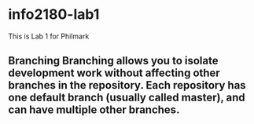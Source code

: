 # info2180-lab1

This is Lab 1 for Philmark
## Branching Branching allows you to isolate development work without affecting other branches in the repository. Each repository has one default branch (usually called master), and can have multiple other branches.